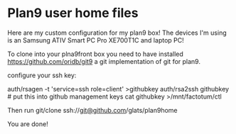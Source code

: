 # Plan9 user home files
Here are my custom configuration for my plan9 box!
The devices I'm using is an Samsung ATIV Smart PC Pro XE700T1C and laptop PC!

To clone into your plna9front box you need to have installed https://github.com/oridb/git9 a git implementation of git for plan9. 

configure your ssh key:

auth/rsagen -t 'service=ssh role=client' >githubkey
auth/rsa2ssh githubkey # put this into github management keys
cat githubkey >/mnt/factotum/ctl

Then run
 git/clone ssh://git@github.com/glats/plan9home

You are done!

